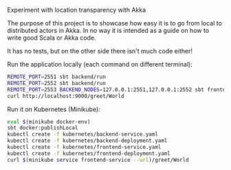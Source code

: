 Experiment with location transparency with Akka

The purpose of this project is to showcase how easy it is to go from local
to distributed actors in Akka. In no way it is intended as a guide on how to
write good Scala or Akka code.

It has no tests, but on the other side there isn't much code either!

Run the application locally (each command on different terminal):
```sh
REMOTE_PORT=2551 sbt backend/run
REMOTE_PORT=2552 sbt backend/run
REMOTE_PORT=2553 BACKEND_NODES=127.0.0.1:2551,127.0.0.1:2552 sbt frontend/run
curl http://localhost:9000/greet/World
```

Run it on Kubernetes (Minikube):
```sh
eval $(minikube docker-env)
sbt docker:publishLocal
kubectl create -f kubernetes/backend-service.yaml
kubectl create -f kubernetes/backend-deployment.yaml
kubectl create -f kubernetes/frontend-service.yaml
kubectl create -f kubernetes/frontend-deployment.yaml
curl $(minikube service frontend-service --url)/greet/World
```
